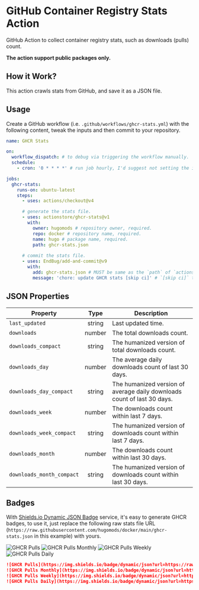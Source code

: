 # GitHub Container Registry Stats Action

GitHub Action to collect container registry stats, such as downloads (pulls) count.

**The action support public packages only.**

## How it Work?

This action crawls stats from GitHub, and save it as a JSON file.

## Usage

Create a GitHub workflow (i.e. `.github/workflows/ghcr-stats.yml`) with the following content, tweak the inputs and then commit to your repository.

```yaml
name: GHCR Stats

on:
  workflow_dispatch: # to debug via triggering the workflow manually.
  schedule:
    - cron: '0 * * * *' # run job hourly, I'd suggest not setting the interval too narrow, to avoid abusing GitHub resources.

jobs:
  ghcr-stats:
    runs-on: ubuntu-latest
    steps:
      - uses: actions/checkout@v4

      # generate the stats file.
      - uses: actionstore/ghcr-stats@v1
        with:
          owner: hugomods # repository owner, required.
          repo: docker # repository name, required.
          name: hugo # package name, required.
          path: ghcr-stats.json
      
      # commit the stats file.
      - uses: EndBug/add-and-commit@v9
        with:
          add: ghcr-stats.json # MUST be same as the `path` of `actionstore/ghcr-stats` action.
          message: 'chore: update GHCR stats [skip ci]' # `[skip ci]` to avoid triggering other workflows.
```

## JSON Properties

| Property | Type | Description |
| -------- | :--: | ----------- |
| `last_updated` | string | Last updated time. |
| `downloads` | number | The total downloads count. |
| `downloads_compact` | string | The humanized version of total downloads count. |
| `downloads_day` | number | The average daily downloads count of last 30 days. |
| `downloads_day_compact` | string | The humanized version of average daily downloads count of last 30 days. |
| `downloads_week` | number | The downloads count within last 7 days. |
| `downloads_week_compact` | string | The humanized version of downloads count within last 7 days. |
| `downloads_month` | number | The downloads count within last 30 days. |
| `downloads_month_compact` | string | The humanized version of downloads count within last 30 days. |

## Badges

With [Shields.io Dynamic JSON Badge](https://shields.io/badges/dynamic-json-badge) service, it's easy to generate GHCR badges, to use it, just replace the following raw stats file URL (`https://raw.githubusercontent.com/hugomods/docker/main/ghcr-stats.json` in this example) with yours.

![GHCR Pulls](https://img.shields.io/badge/dynamic/json?url=https://raw.githubusercontent.com/hugomods/docker/main/ghcr-stats.json&query=downloads_compact&label=ghcr+pulls&style=flat-square)
![GHCR Pulls Monthly](https://img.shields.io/badge/dynamic/json?url=https://raw.githubusercontent.com/hugomods/docker/main/ghcr-stats.json&query=downloads_month_compact&label=ghcr+pulls&suffix=/month&style=flat-square)
![GHCR Pulls Weekly](https://img.shields.io/badge/dynamic/json?url=https://raw.githubusercontent.com/hugomods/docker/main/ghcr-stats.json&query=downloads_week_compact&label=ghcr+pulls&suffix=/week&style=flat-square)
![GHCR Pulls Daily](https://img.shields.io/badge/dynamic/json?url=https://raw.githubusercontent.com/hugomods/docker/main/ghcr-stats.json&query=downloads_day_compact&label=ghcr+pulls&suffix=/day&style=flat-square)

```markdown
![GHCR Pulls](https://img.shields.io/badge/dynamic/json?url=https://raw.githubusercontent.com/hugomods/docker/main/ghcr-stats.json&query=downloads_compact&label=ghcr+pulls&style=flat-square)
![GHCR Pulls Monthly](https://img.shields.io/badge/dynamic/json?url=https://raw.githubusercontent.com/hugomods/docker/main/ghcr-stats.json&query=downloads_month_compact&label=ghcr+pulls&suffix=/month&style=flat-square)
![GHCR Pulls Weekly](https://img.shields.io/badge/dynamic/json?url=https://raw.githubusercontent.com/hugomods/docker/main/ghcr-stats.json&query=downloads_week_compact&label=ghcr+pulls&suffix=/week&style=flat-square)
![GHCR Pulls Daily](https://img.shields.io/badge/dynamic/json?url=https://raw.githubusercontent.com/hugomods/docker/main/ghcr-stats.json&query=downloads_day_compact&label=ghcr+pulls&suffix=/day&style=flat-square)
```
